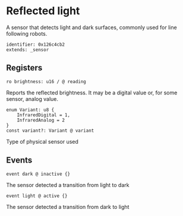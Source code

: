 # Reflected light

A sensor that detects light and dark surfaces, commonly used for line following robots.

    identifier: 0x126c4cb2
    extends: _sensor

## Registers

    ro brightness: u16 / @ reading

Reports the reflected brightness. It may be a digital value or, for some sensor, analog value.

    enum Variant: u8 {
        InfraredDigital = 1,
        InfraredAnalog = 2
    }
    const variant?: Variant @ variant

Type of physical sensor used

## Events

    event dark @ inactive {}

The sensor detected a transition from light to dark

    event light @ active {}

The sensor detected a transition from dark to light
